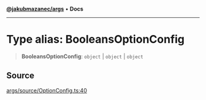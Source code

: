 [**@jakubmazanec/args**](../README.md) • **Docs**

---

# Type alias: BooleansOptionConfig

> **BooleansOptionConfig**: `object` \| `object` \| `object`

## Source

[args/source/OptionConfig.ts:40](https://github.com/jakubmazanec/js-tools/blob/0a7ca643260718f11723fa4df4f144d2d5a8a885/packages/args/source/OptionConfig.ts#L40)
